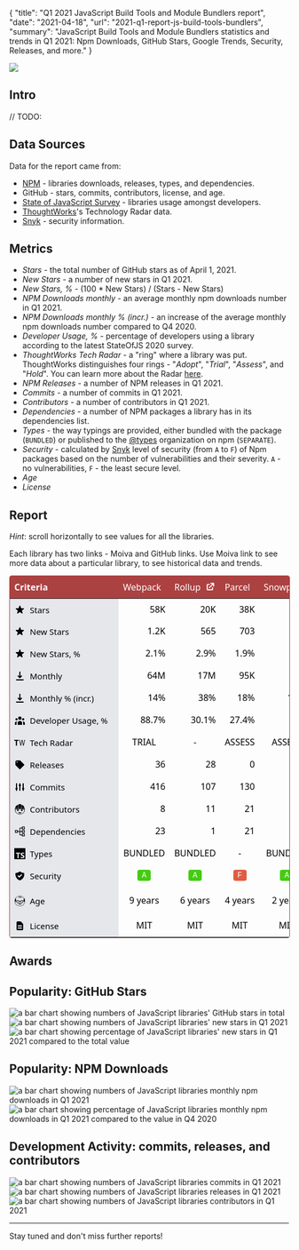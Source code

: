 {
    "title": "Q1 2021 JavaScript Build Tools and Module Bundlers report",
    "date": "2021-04-18",
    "url": "2021-q1-report-js-build-tools-bundlers",
    "summary": "JavaScript Build Tools and Module Bundlers statistics and trends in Q1 2021: Npm Downloads, GitHub Stars, Google Trends, Security, Releases, and more."
}

![](/blog/images/2021-q1-report/logo.png)

## Intro
// TODO:

## Data Sources
Data for the report came from:
- [NPM](https://www.npmjs.com/) - libraries downloads, releases, types, and dependencies.
- GitHub - stars, commits, contributors, license, and age.
- [State of JavaScript Survey](https://stateofjs.com/) - libraries usage amongst developers.
- [ThoughtWorks](https://www.thoughtworks.com/)'s Technology Radar data.
- [Snyk](https://snyk.io/) - security information.

## Metrics
- *Stars* - the total number of GitHub stars as of April 1, 2021.
- *New Stars* - a number of new stars in Q1 2021.
- *New Stars, %* - (100 * New Stars) / (Stars - New Stars)
- *NPM Downloads monthly* - an average monthly npm downloads number in Q1 2021.
- *NPM Downloads monthly % (incr.)* - an increase of the average monthly npm downloads number compared to Q4 2020.
- *Developer Usage, %* - percentage of developers using a library according to the latest StateOfJS 2020 survey.
- *ThoughtWorks Tech Radar* - a "ring" where a library was put. ThoughtWorks distinguishes four rings - "*Adopt*", "*Trial*", "*Assess*", and "*Hold*". You can learn more about the Radar [here](https://www.thoughtworks.com/radar/faq).
- *NPM Releases* - a number of NPM releases in Q1 2021.
- *Commits* - a number of commits in Q1 2021.
- *Contributors* - a number of contributors in Q1 2021.
- *Dependencies* - a number of NPM packages a library has in its dependencies list.
- *Types* - the way typings are provided, either bundled with the package (`BUNDLED`) or published to the [@types](https://www.npmjs.com/~types) organization on npm (`SEPARATE`).
- *Security* - calculated by [Snyk](https://snyk.io/) level of security (from `A` to `F`) of Npm packages based on the number of vulnerabilities and their severity. `A` - no vulnerabilities, `F` - the least secure level.
- *Age*
- *License*

## Report
*Hint*: scroll horizontally to see values for all the libraries.

Each library has two links - Moiva and GitHub links. Use Moiva link to see more data about a particular library, to see historical data and trends.

<style type='text/css'>
.wrapper-2021q1 {
    border-color: rgba(172, 65, 66, 1);
    border-radius: 0.25rem;
    border-width: 1px;
    border-style: solid;
    width: 100%;
    overflow: scroll;
}
.wrapper-2021q1 table {
  padding: 0;
  margin: 0;
  border: none;
    font-size: 16px;
    border-width: 1px;
    table-layout: auto;
    border-collapse: collapse;
    text-indent: 0;
    border-color: inherit;
    font-family: ui-sans-serif, system-ui, -apple-system, BlinkMacSystemFont, "Segoe UI", Roboto, "Helvetica Neue", Arial, "Noto Sans", sans-serif, "Apple Color Emoji", "Segoe UI Emoji", "Segoe UI Symbol", "Noto Color Emoji";
}
.wrapper-2021q1 thead {
    background-color: rgba(172, 65, 66, 1.0);
    color: white;
}
.wrapper-2021q1 thead th {
    z-index: 1;
    border: none;
}

.wrapper-2021q1 thead th:first-child {
    background-color: rgba(172, 65, 66, 1.0);
    height: 2.5rem;
    position: -webkit-sticky;
    position: sticky;
    left: 0;
    z-index: 2;
}

.wrapper-2021q1 thead th:first-child div {
    width: 180px;
}

.wrapper-2021q1 thead th div {
    display: flex;
}

.wrapper-2021q1 tbody {
    color: black;
}

.wrapper-2021q1 tbody th {
    font-weight: 500;
    font-size: 15px;
    position: -webkit-sticky;
    position: sticky;
    left: 0;
    z-index: 1;
    background-color: rgba(229, 231, 235, 1.0) !important;
    padding-left: 0.5rem;
    padding-right: 0.5rem;
    border-left: none;
}

.wrapper-2021q1 tbody tr {
    height: 40px;
}

.wrapper-2021q1 td, th {
    border-bottom: none;
    border-top: none;
}

.wrapper-2021q1 a.primary-link {
    font-weight: 400;
    color: rgba(255, 255, 255, 1) !important;
}

.wrapper-2021q1 a.primary-link:hover {
    font-weight: 400;
    --tw-text-opacity: 1;
    color: rgba(255, 255, 255, var(--tw-text-opacity));
    text-decoration: underline;
}
.wrapper-2021q1 a, .link {
    cursor: pointer;
    font-weight: 400;
    color: rgba(172, 65, 66, 1);
}
.wrapper-2021q1 a {
    color: inherit;
    text-decoration: inherit;
}

.wrapper-2021q1 .ml-2 {
    margin-left: 0.5rem;
}
.wrapper-2021q1 svg {
    display: block;
    vertical-align: middle;
}
.wrapper-2021q1 .w-5 {
    width: 1.25rem;
}
.wrapper-2021q1 .h-5 {
    height: 1.25rem;
}
.wrapper-2021q1 .border-r {
    border-right-width: 1px !important;
}

.wrapper-2021q1 .border-gray-300 {
    border-color: rgba(209, 213, 219, 1);
}

.wrapper-2021q1 .items-center {
    align-items: center;
}

.wrapper-2021q1 .flex {
    display: flex;
}
.wrapper-2021q1 .justify-end {
    justify-content: flex-end;
}
.wrapper-2021q1 .justify-center {
    justify-content: center;
}
.wrapper-2021q1 .sec {
    border-radius: 4px;
    width: 24px;
    height: 20px;
    display: flex;
    align-items: center;
    justify-content: center;
    font-family: ui-monospace, SFMono-Regular, Menlo, Monaco, Consolas, "Liberation Mono", "Courier New", monospace;
    font-size: 14px;
    line-height: 20px;
    color: white !important;
    text-decoration: none;
}
.wrapper-2021q1 .sec-A {
    background-color: #4c1;
}
.wrapper-2021q1 .sec-E, .wrapper-2021q1 .sec-F {
    background-color: #e05d44;
}
</style>

<div class="wrapper-2021q1"><table><thead class="text-white bg-primary"><tr><th scope="col"><div class="w-52">Criteria</div></th><th scope="col"><div><a href="/?npm=webpack" class="primary-link">Webpack</a><a href="https://github.com/webpack/webpack" target="_blank" class="ml-2 primary-link"><svg xmlns="http://www.w3.org/2000/svg" class="w-5 h-5" viewBox="0 0 20 20" fill="currentColor"><path d="M11 3a1 1 0 100 2h2.586l-6.293 6.293a1 1 0 101.414 1.414L15 6.414V9a1 1 0 102 0V4a1 1 0 00-1-1h-5z"></path><path d="M5 5a2 2 0 00-2 2v8a2 2 0 002 2h8a2 2 0 002-2v-3a1 1 0 10-2 0v3H5V7h3a1 1 0 000-2H5z"></path></svg></a></div></th><th scope="col"><div><a href="/?npm=rollup" class="primary-link">Rollup</a><a href="https://github.com/rollup/rollup" target="_blank" class="ml-2 primary-link"><svg xmlns="http://www.w3.org/2000/svg" class="w-5 h-5" viewBox="0 0 20 20" fill="currentColor"><path d="M11 3a1 1 0 100 2h2.586l-6.293 6.293a1 1 0 101.414 1.414L15 6.414V9a1 1 0 102 0V4a1 1 0 00-1-1h-5z"></path><path d="M5 5a2 2 0 00-2 2v8a2 2 0 002 2h8a2 2 0 002-2v-3a1 1 0 10-2 0v3H5V7h3a1 1 0 000-2H5z"></path></svg></a></div></th><th scope="col"><div><a href="/?npm=@parcel/core" class="primary-link">Parcel</a><a href="https://github.com/parcel-bundler/parcel" target="_blank" class="ml-2 primary-link"><svg xmlns="http://www.w3.org/2000/svg" class="w-5 h-5" viewBox="0 0 20 20" fill="currentColor"><path d="M11 3a1 1 0 100 2h2.586l-6.293 6.293a1 1 0 101.414 1.414L15 6.414V9a1 1 0 102 0V4a1 1 0 00-1-1h-5z"></path><path d="M5 5a2 2 0 00-2 2v8a2 2 0 002 2h8a2 2 0 002-2v-3a1 1 0 10-2 0v3H5V7h3a1 1 0 000-2H5z"></path></svg></a></div></th><th scope="col"><div><a href="/?npm=snowpack" class="primary-link">Snowpack</a><a href="https://github.com/snowpackjs/snowpack" target="_blank" class="ml-2 primary-link"><svg xmlns="http://www.w3.org/2000/svg" class="w-5 h-5" viewBox="0 0 20 20" fill="currentColor"><path d="M11 3a1 1 0 100 2h2.586l-6.293 6.293a1 1 0 101.414 1.414L15 6.414V9a1 1 0 102 0V4a1 1 0 00-1-1h-5z"></path><path d="M5 5a2 2 0 00-2 2v8a2 2 0 002 2h8a2 2 0 002-2v-3a1 1 0 10-2 0v3H5V7h3a1 1 0 000-2H5z"></path></svg></a></div></th><th scope="col"><div><a href="/?npm=vite" class="primary-link">Vite</a><a href="https://github.com/vitejs/vite" target="_blank" class="ml-2 primary-link"><svg xmlns="http://www.w3.org/2000/svg" class="w-5 h-5" viewBox="0 0 20 20" fill="currentColor"><path d="M11 3a1 1 0 100 2h2.586l-6.293 6.293a1 1 0 101.414 1.414L15 6.414V9a1 1 0 102 0V4a1 1 0 00-1-1h-5z"></path><path d="M5 5a2 2 0 00-2 2v8a2 2 0 002 2h8a2 2 0 002-2v-3a1 1 0 10-2 0v3H5V7h3a1 1 0 000-2H5z"></path></svg></a></div></th><th scope="col"><div><a href="/?npm=esbuild" class="primary-link">Esbuild</a><a href="https://github.com/evanw/esbuild" target="_blank" class="ml-2 primary-link"><svg xmlns="http://www.w3.org/2000/svg" class="w-5 h-5" viewBox="0 0 20 20" fill="currentColor"><path d="M11 3a1 1 0 100 2h2.586l-6.293 6.293a1 1 0 101.414 1.414L15 6.414V9a1 1 0 102 0V4a1 1 0 00-1-1h-5z"></path><path d="M5 5a2 2 0 00-2 2v8a2 2 0 002 2h8a2 2 0 002-2v-3a1 1 0 10-2 0v3H5V7h3a1 1 0 000-2H5z"></path></svg></a></div></th><th scope="col"><div><a href="/?npm=wmr" class="primary-link">Wmr</a><a href="https://github.com/preactjs/wmr" target="_blank" class="ml-2 primary-link"><svg xmlns="http://www.w3.org/2000/svg" class="w-5 h-5" viewBox="0 0 20 20" fill="currentColor"><path d="M11 3a1 1 0 100 2h2.586l-6.293 6.293a1 1 0 101.414 1.414L15 6.414V9a1 1 0 102 0V4a1 1 0 00-1-1h-5z"></path><path d="M5 5a2 2 0 00-2 2v8a2 2 0 002 2h8a2 2 0 002-2v-3a1 1 0 10-2 0v3H5V7h3a1 1 0 000-2H5z"></path></svg></a></div></th><th scope="col"><div><a href="/?npm=browserify" class="primary-link">Browserify</a><a href="https://github.com/browserify/browserify" target="_blank" class="ml-2 primary-link"><svg xmlns="http://www.w3.org/2000/svg" class="w-5 h-5" viewBox="0 0 20 20" fill="currentColor"><path d="M11 3a1 1 0 100 2h2.586l-6.293 6.293a1 1 0 101.414 1.414L15 6.414V9a1 1 0 102 0V4a1 1 0 00-1-1h-5z"></path><path d="M5 5a2 2 0 00-2 2v8a2 2 0 002 2h8a2 2 0 002-2v-3a1 1 0 10-2 0v3H5V7h3a1 1 0 000-2H5z"></path></svg></a></div></th><th scope="col"><div><a href="/?npm=microbundle" class="primary-link">Microbundle</a><a href="https://github.com/developit/microbundle" target="_blank" class="ml-2 primary-link"><svg xmlns="http://www.w3.org/2000/svg" class="w-5 h-5" viewBox="0 0 20 20" fill="currentColor"><path d="M11 3a1 1 0 100 2h2.586l-6.293 6.293a1 1 0 101.414 1.414L15 6.414V9a1 1 0 102 0V4a1 1 0 00-1-1h-5z"></path><path d="M5 5a2 2 0 00-2 2v8a2 2 0 002 2h8a2 2 0 002-2v-3a1 1 0 10-2 0v3H5V7h3a1 1 0 000-2H5z"></path></svg></a></div></th></tr></thead><tbody><!-- Stars --><tr class="row"><th class="border-r border-gray-300"><div class="flex items-center border-r"><svg xmlns="http://www.w3.org/2000/svg" class="w-5 h-5" viewBox="0 0 20 20" fill="currentColor"><path d="M9.049 2.927c.3-.921 1.603-.921 1.902 0l1.07 3.292a1 1 0 00.95.69h3.462c.969 0 1.371 1.24.588 1.81l-2.8 2.034a1 1 0 00-.364 1.118l1.07 3.292c.3.921-.755 1.688-1.54 1.118l-2.8-2.034a1 1 0 00-1.175 0l-2.8 2.034c-.784.57-1.838-.197-1.539-1.118l1.07-3.292a1 1 0 00-.364-1.118L2.98 8.72c-.783-.57-.38-1.81.588-1.81h3.461a1 1 0 00.951-.69l1.07-3.292z"></path></svg><div class="ml-2">Stars</div></div></th><td class="border-r border-gray-300"><div class="flex justify-end">58K</div></td><td class="border-r border-gray-300"><div class="flex justify-end">20K</div></td><td class="border-r border-gray-300"><div class="flex justify-end">38K</div></td><td class="border-r border-gray-300"><div class="flex justify-end">18K</div></td><td class="border-r border-gray-300"><div class="flex justify-end">24K</div></td><td class="border-r border-gray-300"><div class="flex justify-end">23K</div></td><td class="border-r border-gray-300"><div class="flex justify-end">3.8K</div></td><td class="border-r border-gray-300"><div class="flex justify-end">14K</div></td><td class="border-r border-gray-300"><div class="flex justify-end">6K</div></td></tr><tr class="row"><th class="border-r border-gray-300"><div class="flex items-center border-r"><svg xmlns="http://www.w3.org/2000/svg" class="w-5 h-5" viewBox="0 0 20 20" fill="currentColor"><path d="M9.049 2.927c.3-.921 1.603-.921 1.902 0l1.07 3.292a1 1 0 00.95.69h3.462c.969 0 1.371 1.24.588 1.81l-2.8 2.034a1 1 0 00-.364 1.118l1.07 3.292c.3.921-.755 1.688-1.54 1.118l-2.8-2.034a1 1 0 00-1.175 0l-2.8 2.034c-.784.57-1.838-.197-1.539-1.118l1.07-3.292a1 1 0 00-.364-1.118L2.98 8.72c-.783-.57-.38-1.81.588-1.81h3.461a1 1 0 00.951-.69l1.07-3.292z"></path></svg><div class="ml-2">New Stars</div></div></th><td class="border-r border-gray-300 bg-gray-200"><div class="flex items-center justify-end">1.2K</div></td><td class="border-r border-gray-300 bg-gray-200"><div class="flex items-center justify-end">565</div></td><td class="border-r border-gray-300 bg-gray-200"><div class="flex items-center justify-end">703</div></td><td class="border-r border-gray-300 bg-gray-200"><div class="flex items-center justify-end">3.1K</div></td><td class="border-r border-gray-300 bg-gray-200"><div class="flex items-center justify-end">9.4K</div></td><td class="border-r border-gray-300 bg-gray-200"><div class="flex items-center justify-end">6.3K</div></td><td class="border-r border-gray-300 bg-gray-200"><div class="flex items-center justify-end">596</div></td><td class="border-r border-gray-300 bg-gray-200"><div class="flex items-center justify-end">167</div></td><td class="border-r border-gray-300 bg-gray-200"><div class="flex items-center justify-end">387</div></td></tr><tr class="row"><th class="border-r border-gray-300"><div class="flex items-center border-r"><svg xmlns="http://www.w3.org/2000/svg" class="w-5 h-5" viewBox="0 0 20 20" fill="currentColor"><path d="M9.049 2.927c.3-.921 1.603-.921 1.902 0l1.07 3.292a1 1 0 00.95.69h3.462c.969 0 1.371 1.24.588 1.81l-2.8 2.034a1 1 0 00-.364 1.118l1.07 3.292c.3.921-.755 1.688-1.54 1.118l-2.8-2.034a1 1 0 00-1.175 0l-2.8 2.034c-.784.57-1.838-.197-1.539-1.118l1.07-3.292a1 1 0 00-.364-1.118L2.98 8.72c-.783-.57-.38-1.81.588-1.81h3.461a1 1 0 00.951-.69l1.07-3.292z"></path></svg><div class="ml-2">New Stars, %</div></div></th><td class="border-r border-gray-300"><div class="flex items-center justify-end">2.1% </div></td><td class="border-r border-gray-300"><div class="flex items-center justify-end">2.9% </div></td><td class="border-r border-gray-300"><div class="flex items-center justify-end">1.9% </div></td><td class="border-r border-gray-300"><div class="flex items-center justify-end">21% </div></td><td class="border-r border-gray-300"><div class="flex items-center justify-end">68% </div></td><td class="border-r border-gray-300"><div class="flex items-center justify-end">38% </div></td><td class="border-r border-gray-300"><div class="flex items-center justify-end">19% </div></td><td class="border-r border-gray-300"><div class="flex items-center justify-end">1.2% </div></td><td class="border-r border-gray-300"><div class="flex items-center justify-end">7% </div></td></tr><tr class="row"><th class="border-r border-gray-300"><div class="flex items-center border-r"><svg xmlns="http://www.w3.org/2000/svg" class="w-5 h-5" viewBox="0 0 20 20" fill="currentColor"><path fill-rule="evenodd" d="M3 17a1 1 0 011-1h12a1 1 0 110 2H4a1 1 0 01-1-1zm3.293-7.707a1 1 0 011.414 0L9 10.586V3a1 1 0 112 0v7.586l1.293-1.293a1 1 0 111.414 1.414l-3 3a1 1 0 01-1.414 0l-3-3a1 1 0 010-1.414z" clip-rule="evenodd"></path></svg><div class="ml-2">Monthly</div></div></th><td class="border-r border-gray-300 bg-gray-200"><div class="flex items-center justify-end">64M</div></td><td class="border-r border-gray-300 bg-gray-200"><div class="flex items-center justify-end">17M</div></td><td class="border-r border-gray-300 bg-gray-200"><div class="flex items-center justify-end">95K</div></td><td class="border-r border-gray-300 bg-gray-200"><div class="flex items-center justify-end">142K</div></td><td class="border-r border-gray-300 bg-gray-200"><div class="flex items-center justify-end">168K</div></td><td class="border-r border-gray-300 bg-gray-200"><div class="flex items-center justify-end">1.1M</div></td><td class="border-r border-gray-300 bg-gray-200"><div class="flex items-center justify-end">1.2K</div></td><td class="border-r border-gray-300 bg-gray-200"><div class="flex items-center justify-end">5M</div></td><td class="border-r border-gray-300 bg-gray-200"><div class="flex items-center justify-end">91K</div></td></tr><tr class="row"><th class="border-r border-gray-300"><div class="flex items-center border-r"><svg xmlns="http://www.w3.org/2000/svg" class="w-5 h-5" viewBox="0 0 20 20" fill="currentColor"><path fill-rule="evenodd" d="M3 17a1 1 0 011-1h12a1 1 0 110 2H4a1 1 0 01-1-1zm3.293-7.707a1 1 0 011.414 0L9 10.586V3a1 1 0 112 0v7.586l1.293-1.293a1 1 0 111.414 1.414l-3 3a1 1 0 01-1.414 0l-3-3a1 1 0 010-1.414z" clip-rule="evenodd"></path></svg><div class="ml-2">Monthly % (incr.)</div></div></th><td class="border-r border-gray-300"><div class="flex items-center justify-end">14% </div></td><td class="border-r border-gray-300"><div class="flex items-center justify-end">38% </div></td><td class="border-r border-gray-300"><div class="flex items-center justify-end">18% </div></td><td class="border-r border-gray-300"><div class="flex items-center justify-end">101% </div></td><td class="border-r border-gray-300"><div class="flex items-center justify-end">260% </div></td><td class="border-r border-gray-300"><div class="flex items-center justify-end">189% </div></td><td class="border-r border-gray-300"><div class="flex items-center justify-end">25% </div></td><td class="border-r border-gray-300"><div class="flex items-center justify-end">11% </div></td><td class="border-r border-gray-300"><div class="flex items-center justify-end">14% </div></td></tr><tr class="row"><th class="border-r border-gray-300"><div class="flex items-center border-r"><svg xmlns="http://www.w3.org/2000/svg" class="w-5 h-5" viewBox="0 0 20 20" fill="currentColor"><path d="M13 6a3 3 0 11-6 0 3 3 0 016 0zM18 8a2 2 0 11-4 0 2 2 0 014 0zM14 15a4 4 0 00-8 0v3h8v-3zM6 8a2 2 0 11-4 0 2 2 0 014 0zM16 18v-3a5.972 5.972 0 00-.75-2.906A3.005 3.005 0 0119 15v3h-3zM4.75 12.094A5.973 5.973 0 004 15v3H1v-3a3 3 0 013.75-2.906z"></path></svg><div class="ml-2">Developer Usage, %</div></div></th><td class="border-r border-gray-300 bg-gray-200"><div class="flex items-center justify-end">88.7%</div></td><td class="border-r border-gray-300 bg-gray-200"><div class="flex items-center justify-end">30.1%</div></td><td class="border-r border-gray-300 bg-gray-200"><div class="flex items-center justify-end">27.4%</div></td><td class="border-r border-gray-300 bg-gray-200"><div class="flex items-center justify-end">5.4%</div></td><td class="border-r border-gray-300 bg-gray-200"><div class="flex items-center justify-end">-</div></td><td class="border-r border-gray-300 bg-gray-200"><div class="flex items-center justify-end">5.5%</div></td><td class="border-r border-gray-300 bg-gray-200"><div class="flex items-center justify-end">-</div></td><td class="border-r border-gray-300 bg-gray-200"><div class="flex items-center justify-end">34.9%</div></td><td class="border-r border-gray-300 bg-gray-200"><div class="flex items-center justify-end">-</div></td></tr><tr class="row"><th class="border-r border-gray-300"><div class="flex items-center border-r"><div class="root w-5 dark"><svg xmlns="http://www.w3.org/2000/svg" xmlns:xlink="http://www.w3.org/1999/xlink" viewBox="0 0 66 36" fill="#fff" fill-rule="evenodd" stroke="#000" stroke-linecap="round" stroke-linejoin="round"><path d="M0 5.93V0h25.132v5.93h-9.06v29h-7v-29zM29.255 0h3.5L38.5 28.2 44.87 0h3.463l6.052 28.188L60.535 0H64l-8 34.92h-3.587l-5.93-28.546L40.16 34.92h-3.587z" stroke="none" style="color: black; fill: currentcolor;"></path></svg></div><div class="ml-2">Tech Radar</div></div></th><td class="border-r border-gray-300"><div class="flex items-center justify-center">TRIAL</div></td><td class="border-r border-gray-300"><div class="flex items-center justify-center">-</div></td><td class="border-r border-gray-300"><div class="flex items-center justify-center">ASSESS</div></td><td class="border-r border-gray-300"><div class="flex items-center justify-center">ASSESS</div></td><td class="border-r border-gray-300"><div class="flex items-center justify-center">-</div></td><td class="border-r border-gray-300"><div class="flex items-center justify-center">-</div></td><td class="border-r border-gray-300"><div class="flex items-center justify-center">-</div></td><td class="border-r border-gray-300"><div class="flex items-center justify-center">-</div></td><td class="border-r border-gray-300"><div class="flex items-center justify-center">-</div></td></tr><tr class="row"><th class="border-r border-gray-300"><div class="flex items-center border-r"><svg xmlns="http://www.w3.org/2000/svg" class="w-5 h-5" viewBox="0 0 20 20" fill="currentColor"><path fill-rule="evenodd" d="M17.707 9.293a1 1 0 010 1.414l-7 7a1 1 0 01-1.414 0l-7-7A.997.997 0 012 10V5a3 3 0 013-3h5c.256 0 .512.098.707.293l7 7zM5 6a1 1 0 100-2 1 1 0 000 2z" clip-rule="evenodd"></path></svg><div class="ml-2">Releases</div></div></th><td class="border-r border-gray-300 bg-gray-200"><div class="flex items-center justify-end">36</div></td><td class="border-r border-gray-300 bg-gray-200"><div class="flex items-center justify-end">28</div></td><td class="border-r border-gray-300 bg-gray-200"><div class="flex items-center justify-end">0</div></td><td class="border-r border-gray-300 bg-gray-200"><div class="flex items-center justify-end">18</div></td><td class="border-r border-gray-300 bg-gray-200"><div class="flex items-center justify-end">12</div></td><td class="border-r border-gray-300 bg-gray-200"><div class="flex items-center justify-end">43</div></td><td class="border-r border-gray-300 bg-gray-200"><div class="flex items-center justify-end">10</div></td><td class="border-r border-gray-300 bg-gray-200"><div class="flex items-center justify-end">0</div></td><td class="border-r border-gray-300 bg-gray-200"><div class="flex items-center justify-end">0</div></td></tr><tr class="row"><th class="border-r border-gray-300"><div class="flex items-center border-r"><svg xmlns="http://www.w3.org/2000/svg" class="w-5 h-5" viewBox="0 0 20 20" fill="currentColor"><path d="M5 4a1 1 0 00-2 0v7.268a2 2 0 000 3.464V16a1 1 0 102 0v-1.268a2 2 0 000-3.464V4zM11 4a1 1 0 10-2 0v1.268a2 2 0 000 3.464V16a1 1 0 102 0V8.732a2 2 0 000-3.464V4zM16 3a1 1 0 011 1v7.268a2 2 0 010 3.464V16a1 1 0 11-2 0v-1.268a2 2 0 010-3.464V4a1 1 0 011-1z"></path></svg><div class="ml-2">Commits</div></div></th><td class="border-r border-gray-300"><div class="flex items-center justify-end">416</div></td><td class="border-r border-gray-300"><div class="flex items-center justify-end">107</div></td><td class="border-r border-gray-300"><div class="flex items-center justify-end">130</div></td><td class="border-r border-gray-300"><div class="flex items-center justify-end">514</div></td><td class="border-r border-gray-300"><div class="flex items-center justify-end">1002</div></td><td class="border-r border-gray-300"><div class="flex items-center justify-end">492</div></td><td class="border-r border-gray-300"><div class="flex items-center justify-end">339</div></td><td class="border-r border-gray-300"><div class="flex items-center justify-end">1</div></td><td class="border-r border-gray-300"><div class="flex items-center justify-end">4</div></td></tr><tr class="row"><th class="border-r border-gray-300"><div class="flex items-center border-r"><svg xmlns="http://www.w3.org/2000/svg" class="w-5 h-5" preserveAspectRatio="xMidYMid meet" viewBox="0 0 64 64"><path d="M40.322 4.102C38.603 2.702 35.304 2 32 2c-3.302 0-6.601.701-8.32 2.101v21.41h16.643V4.102z" fill="black"></path><path d="M58.384 27.574l.532.284C58.39 17.578 53.723 9.323 41.937 6.47l.001 17.323c6.843.676 12.639 2.022 16.446 3.781" fill="black"></path><path d="M22.063 23.793l.002-17.323C10.277 9.323 5.61 17.578 5.084 27.859l.532-.284c3.808-1.76 9.604-3.106 16.447-3.782" fill="black"></path><path d="M58 35.486V32h4c0-1.345-1.032-2.616-2.833-3.761c-2.343-.574-9.126-2.125-17.229-2.933v1.717H22.063v-1.717c-8.105.808-14.892 2.358-17.231 2.935C3.031 29.384 2 30.655 2 32h4v3.486C4.496 36.193 3 37.79 3 41c0 3.981 2.302 5.506 4.064 5.893C8.271 55.282 26.084 62 32 62s23.729-6.718 24.936-15.107C58.698 46.506 61 44.981 61 41c0-3.21-1.496-4.807-3-5.514zM56 45h-1v1c0 7.037-16.911 14-23 14S9 53.037 9 46v-1H8c-.122 0-3-.046-3-4c0-3.834 2.701-3.994 3-4h1v-5h46v5h1c.122 0 3 .046 3 4c0 3.834-2.701 3.994-3 4z" fill="black"></path><path d="M25 38.558c0-.552-.113-1.073-.295-1.562c1.03.747 1.859 1.752 2.295 3.06c0-7.998-14-7.998-14-.998c.652-1.632 2.162-2.72 3.963-3.252A4.454 4.454 0 0 0 16 38.558a4.5 4.5 0 0 0 9 0" fill="black"></path><path d="M37 40.056c.436-1.308 1.265-2.313 2.295-3.06A4.451 4.451 0 0 0 39 38.558a4.5 4.5 0 0 0 9 0a4.456 4.456 0 0 0-.963-2.752c1.801.532 3.311 1.62 3.963 3.252c0-7-14-7-14 .998" fill="black"></path><path d="M40.1 49.708H23.901c-.9 0-.9.857-.9.857c0 3.43 4.5 5.143 9 5.143s9-1.713 9-5.143c-.001 0-.001-.857-.901-.857" fill="black"></path></svg><div class="ml-2">Contributors</div></div></th><td class="border-r border-gray-300 bg-gray-200"><div class="flex items-center justify-end">8</div></td><td class="border-r border-gray-300 bg-gray-200"><div class="flex items-center justify-end">11</div></td><td class="border-r border-gray-300 bg-gray-200"><div class="flex items-center justify-end">21</div></td><td class="border-r border-gray-300 bg-gray-200"><div class="flex items-center justify-end">33</div></td><td class="border-r border-gray-300 bg-gray-200"><div class="flex items-center justify-end">58</div></td><td class="border-r border-gray-300 bg-gray-200"><div class="flex items-center justify-end">20</div></td><td class="border-r border-gray-300 bg-gray-200"><div class="flex items-center justify-end">14</div></td><td class="border-r border-gray-300 bg-gray-200"><div class="flex items-center justify-end">1</div></td><td class="border-r border-gray-300 bg-gray-200"><div class="flex items-center justify-end">4</div></td></tr><tr class="row"><th class="border-r border-gray-300"><div class="flex items-center border-r"><svg xmlns="http://www.w3.org/2000/svg" class="w-5 h-5" preserveAspectRatio="xMidYMid meet" viewBox="0 0 32 32"><path d="M30 10V2h-8v3h-5a2.002 2.002 0 0 0-2 2v8h-5v-3H2v8h8v-3h5v8a2.002 2.002 0 0 0 2 2h5v3h8v-8h-8v3h-5v-8h5v3h8v-8h-8v3h-5V7h5v3zM8 18H4v-4h4zm16 6h4v4h-4zm0-10h4v4h-4zm0-10h4v4h-4z" fill="black"></path></svg><div class="ml-2">Dependencies</div></div></th><td class="border-r border-gray-300"><div class="flex items-center justify-end">23</div></td><td class="border-r border-gray-300"><div class="flex items-center justify-end">1</div></td><td class="border-r border-gray-300"><div class="flex items-center justify-end">21</div></td><td class="border-r border-gray-300"><div class="flex items-center justify-end">10</div></td><td class="border-r border-gray-300"><div class="flex items-center justify-end">4</div></td><td class="border-r border-gray-300"><div class="flex items-center justify-end">0</div></td><td class="border-r border-gray-300"><div class="flex items-center justify-end">1</div></td><td class="border-r border-gray-300"><div class="flex items-center justify-end">48</div></td><td class="border-r border-gray-300"><div class="flex items-center justify-end">39</div></td></tr><tr class="row"><th class="border-r border-gray-300"><div class="flex items-center border-r"><div class="flex justify-center w-5"><svg xmlns="http://www.w3.org/2000/svg" class="w-4 h-4" preserveAspectRatio="xMidYMid meet" viewBox="0 0 24 24"><path d="M1.125 0C.502 0 0 .502 0 1.125v21.75C0 23.498.502 24 1.125 24h21.75c.623 0 1.125-.502 1.125-1.125V1.125C24 .502 23.498 0 22.875 0zm17.363 9.75c.612 0 1.154.037 1.627.111a6.38 6.38 0 0 1 1.306.34v2.458a3.95 3.95 0 0 0-.643-.361a5.093 5.093 0 0 0-.717-.26a5.453 5.453 0 0 0-1.426-.2c-.3 0-.573.028-.819.086a2.1 2.1 0 0 0-.623.242c-.17.104-.3.229-.393.374a.888.888 0 0 0-.14.49c0 .196.053.373.156.529c.104.156.252.304.443.444s.423.276.696.41c.273.135.582.274.926.416c.47.197.892.407 1.266.628c.374.222.695.473.963.753c.268.279.472.598.614.957c.142.359.214.776.214 1.253c0 .657-.125 1.21-.373 1.656a3.033 3.033 0 0 1-1.012 1.085a4.38 4.38 0 0 1-1.487.596c-.566.12-1.163.18-1.79.18a9.916 9.916 0 0 1-1.84-.164a5.544 5.544 0 0 1-1.512-.493v-2.63a5.033 5.033 0 0 0 3.237 1.2c.333 0 .624-.03.872-.09c.249-.06.456-.144.623-.25c.166-.108.29-.234.373-.38a1.023 1.023 0 0 0-.074-1.089a2.12 2.12 0 0 0-.537-.5a5.597 5.597 0 0 0-.807-.444a27.72 27.72 0 0 0-1.007-.436c-.918-.383-1.602-.852-2.053-1.405c-.45-.553-.676-1.222-.676-2.005c0-.614.123-1.141.369-1.582c.246-.441.58-.804 1.004-1.089a4.494 4.494 0 0 1 1.47-.629a7.536 7.536 0 0 1 1.77-.201zm-15.113.188h9.563v2.166H9.506v9.646H6.789v-9.646H3.375z" fill="black"></path></svg></div><div class="ml-2">Types</div></div></th><td class="border-r border-gray-300 bg-gray-200"><div class="flex items-center justify-center">BUNDLED</div></td><td class="border-r border-gray-300 bg-gray-200"><div class="flex items-center justify-center">BUNDLED</div></td><td class="border-r border-gray-300 bg-gray-200"><div class="flex items-center justify-center">-</div></td><td class="border-r border-gray-300 bg-gray-200"><div class="flex items-center justify-center">BUNDLED</div></td><td class="border-r border-gray-300 bg-gray-200"><div class="flex items-center justify-center">BUNDLED</div></td><td class="border-r border-gray-300 bg-gray-200"><div class="flex items-center justify-center">BUNDLED</div></td><td class="border-r border-gray-300 bg-gray-200"><div class="flex items-center justify-center">BUNDLED</div></td><td class="border-r border-gray-300 bg-gray-200"><div class="flex items-center justify-center">SEPARATE</div></td><td class="border-r border-gray-300 bg-gray-200"><div class="flex items-center justify-center">-</div></td></tr><tr class="row"><th class="border-r border-gray-300"><div class="flex items-center border-r"><svg xmlns="http://www.w3.org/2000/svg" class="w-5 h-5" viewBox="0 0 20 20" fill="currentColor"><path fill-rule="evenodd" d="M2.166 4.999A11.954 11.954 0 0010 1.944 11.954 11.954 0 0017.834 5c.11.65.166 1.32.166 2.001 0 5.225-3.34 9.67-8 11.317C5.34 16.67 2 12.225 2 7c0-.682.057-1.35.166-2.001zm11.541 3.708a1 1 0 00-1.414-1.414L9 10.586 7.707 9.293a1 1 0 00-1.414 1.414l2 2a1 1 0 001.414 0l4-4z" clip-rule="evenodd"></path></svg><div class="ml-2">Security</div></div></th><td class="border-r border-gray-300"><div class="flex items-center justify-center"><a class="sec sec-A" href="https://snyk.io/advisor/npm-package/webpack" target="_blank">A</a></div></td><td class="border-r border-gray-300"><div class="flex items-center justify-center"><a class="sec sec-A" href="https://snyk.io/advisor/npm-package/rollup" target="_blank">A</a></div></td><td class="border-r border-gray-300"><div class="flex items-center justify-center"><a class="sec sec-F" href="https://snyk.io/advisor/npm-package/@parcel/core" target="_blank">F</a></div></td><td class="border-r border-gray-300"><div class="flex items-center justify-center"><a class="sec sec-A" href="https://snyk.io/advisor/npm-package/snowpack" target="_blank">A</a></div></td><td class="border-r border-gray-300"><div class="flex items-center justify-center"><a class="sec sec-A" href="https://snyk.io/advisor/npm-package/vite" target="_blank">A</a></div></td><td class="border-r border-gray-300"><div class="flex items-center justify-center"><a class="sec sec-A" href="https://snyk.io/advisor/npm-package/esbuild" target="_blank">A</a></div></td><td class="border-r border-gray-300"><div class="flex items-center justify-center"><a class="sec sec-A" href="https://snyk.io/advisor/npm-package/wmr" target="_blank">A</a></div></td><td class="border-r border-gray-300"><div class="flex items-center justify-center"><a class="sec sec-A" href="https://snyk.io/advisor/npm-package/browserify" target="_blank">A</a></div></td><td class="border-r border-gray-300"><div class="flex items-center justify-center"><a class="sec sec-F" href="https://snyk.io/advisor/npm-package/microbundle" target="_blank">F</a></div></td></tr><tr class="row"><th class="border-r border-gray-300"><div class="flex items-center border-r"><svg xmlns="http://www.w3.org/2000/svg" class="w-5 h-5" preserveAspectRatio="xMidYMid meet" viewBox="0 0 64 64"><path d="M60.837 36.945l.498-5.47c0-7.263-1.399-13.073-6.523-16.893C52.008 8.973 45.759 2.001 31.994 2C18.236 2 11.99 8.973 9.188 14.583c-5.124 3.819-6.523 9.63-6.523 16.893l.498 5.47C2.472 37.629 2 38.689 2 40.246c0 4.176 2.442 4.737 3.444 4.791C5.942 53.354 14.301 62 32.001 62c18.793 0 26.05-9.859 26.553-16.962c.614-.028 1.435-.214 2.138-.877c.869-.818 1.308-2.136 1.308-3.915c0-1.557-.472-2.617-1.163-3.301m-1.17 6.134c-.672.632-1.655.442-1.658.443l-.919-.22v.943c0 6.538-6.682 16.267-25.089 16.267S6.913 50.784 6.913 44.246l-.007-.925l-.906.2a1.894 1.894 0 0 1-.378.033c-1.761 0-2.131-1.799-2.131-3.308c0-2.34 1.249-2.831 2.296-2.831c.105 0 .175.007.187.008l.19.024l.18-.069c2.273-.892 3.791-2.253 4.513-4.044c1.396-3.471-.546-7.668-1.707-10.177c-.295-.638-.601-1.296-.681-1.608c.223-1.659 2.953-18.062 23.532-18.062c20.576.002 23.309 16.4 23.531 18.062c-.081.313-.385.971-.681 1.608c-1.161 2.508-3.105 6.706-1.708 10.177c.721 1.791 2.239 3.152 4.513 4.044l.18.067l.186-.021a1.77 1.77 0 0 1 .191-.009c1.047 0 2.296.491 2.296 2.831c0 1.335-.292 2.316-.842 2.833" fill="black"></path><path d="M32.001 46.423c-4.848 0-8.777 2.227-8.777 4.737c0 .337.074 1.178.211 1.178h2.961l.585-1.401l.524 1.401H40.53c.158 0 .246-.878.246-1.243c0-2.509-3.928-4.672-8.775-4.672" fill="black"></path><path d="M32.067 9.329a63.897 63.897 0 0 1 6.987.116c2.333.17 4.659.487 7.043.873c-2.121-1.154-4.453-1.918-6.837-2.381c-2.387-.479-4.833-.622-7.261-.556a40.006 40.006 0 0 0-7.186.946c-2.36.505-4.621 1.272-6.909 1.991c2.429.075 4.804-.285 7.15-.494c2.351-.22 4.682-.435 7.013-.495" fill="black"></path><path d="M32.055 13.438a95.341 95.341 0 0 1 8.52.114c2.844.17 5.681.485 8.563.876c-2.665-1.173-5.51-1.93-8.396-2.39c-2.888-.475-5.823-.615-8.743-.549a58.13 58.13 0 0 0-8.684.943c-2.864.502-5.647 1.273-8.453 1.995c2.922.076 5.799-.281 8.653-.492c2.857-.221 5.698-.436 8.54-.497" fill="black"></path><path d="M43.461 28.132a8.366 8.366 0 0 0-7.682 5.036c-2.671-.143-5.183-.017-7.466.23a8.361 8.361 0 0 0-7.771-5.267c-4.618 0-8.366 3.734-8.366 8.345c0 4.608 3.748 8.346 8.366 8.346c4.619 0 8.368-3.737 8.368-8.346c0-.113-.014-.226-.018-.34c1.93-.197 4.022-.3 6.229-.213c-.015.183-.03.365-.03.553c0 4.608 3.748 8.346 8.369 8.346c4.617 0 8.364-3.737 8.364-8.346c.001-4.61-3.746-8.344-8.363-8.344M20.542 42.039c-3.08 0-5.577-2.489-5.577-5.563s2.497-5.564 5.577-5.564s5.578 2.49 5.578 5.564s-2.498 5.563-5.578 5.563m22.917 0c-3.08 0-5.578-2.489-5.578-5.563s2.498-5.564 5.578-5.564s5.578 2.49 5.578 5.564s-2.498 5.563-5.578 5.563" fill="black"></path></svg><div class="ml-2">Age</div></div></th><td class="border-r border-gray-300 bg-gray-200"><div class="flex items-center justify-center">9 years</div></td><td class="border-r border-gray-300 bg-gray-200"><div class="flex items-center justify-center">6 years</div></td><td class="border-r border-gray-300 bg-gray-200"><div class="flex items-center justify-center">4 years</div></td><td class="border-r border-gray-300 bg-gray-200"><div class="flex items-center justify-center">2 years</div></td><td class="border-r border-gray-300 bg-gray-200"><div class="flex items-center justify-center">12 months</div></td><td class="border-r border-gray-300 bg-gray-200"><div class="flex items-center justify-center">5 years</div></td><td class="border-r border-gray-300 bg-gray-200"><div class="flex items-center justify-center">11 months</div></td><td class="border-r border-gray-300 bg-gray-200"><div class="flex items-center justify-center">11 years</div></td><td class="border-r border-gray-300 bg-gray-200"><div class="flex items-center justify-center">3 years</div></td></tr><tr class="row"><th class="border-r border-gray-300"><div class="flex items-center border-r"><svg xmlns="http://www.w3.org/2000/svg" class="w-5 h-5" viewBox="0 0 20 20" fill="currentColor"><path fill-rule="evenodd" d="M4 4a2 2 0 012-2h4.586A2 2 0 0112 2.586L15.414 6A2 2 0 0116 7.414V16a2 2 0 01-2 2H6a2 2 0 01-2-2V4zm2 6a1 1 0 011-1h6a1 1 0 110 2H7a1 1 0 01-1-1zm1 3a1 1 0 100 2h6a1 1 0 100-2H7z" clip-rule="evenodd"></path></svg><div class="ml-2">License</div></div></th><td class="border-r border-gray-300"><div class="flex items-center justify-center">MIT</div></td><td class="border-r border-gray-300"><div class="flex items-center justify-center">MIT</div></td><td class="border-r border-gray-300"><div class="flex items-center justify-center">MIT</div></td><td class="border-r border-gray-300"><div class="flex items-center justify-center">MIT</div></td><td class="border-r border-gray-300"><div class="flex items-center justify-center">MIT</div></td><td class="border-r border-gray-300"><div class="flex items-center justify-center">MIT</div></td><td class="border-r border-gray-300"><div class="flex items-center justify-center">MIT</div></td><td class="border-r border-gray-300"><div class="flex items-center justify-center">MIT</div></td><td class="border-r border-gray-300"><div class="flex items-center justify-center">MIT</div></td></tr></tbody></table></div>

## Awards

## Popularity: GitHub Stars

![a bar chart showing numbers of JavaScript libraries' GitHub stars in total](/blog/images/2021-q1-report/bundlers/stars.png)
![a bar chart showing numbers of JavaScript libraries' new stars in Q1 2021](/blog/images/2021-q1-report/bundlers/new-stars.png)
![a bar chart showing percentage of JavaScript libraries' new stars in Q1 2021 compared to the total value](/blog/images/2021-q1-report/bundlers/new-stars-percentage.png)

## Popularity: NPM Downloads
![a bar chart showing numbers of JavaScript libraries monthly npm downloads in Q1 2021](/blog/images/2021-q1-report/bundlers/npm-downloads.png)
![a bar chart showing percentage of JavaScript libraries monthly npm downloads in Q1 2021 compared to the value in Q4 2020](/blog/images/2021-q1-report/bundlers/npm-downloads-percentage.png)

## Development Activity: commits, releases, and contributors
![a bar chart showing numbers of JavaScript libraries commits in Q1 2021](/blog/images/2021-q1-report/bundlers/commits.png)
![a bar chart showing numbers of JavaScript libraries releases in Q1 2021](/blog/images/2021-q1-report/bundlers/npm-releases.png)
![a bar chart showing numbers of JavaScript libraries contributors in Q1 2021](/blog/images/2021-q1-report/bundlers/contributors.png)

---

Stay tuned and don't miss further reports!
